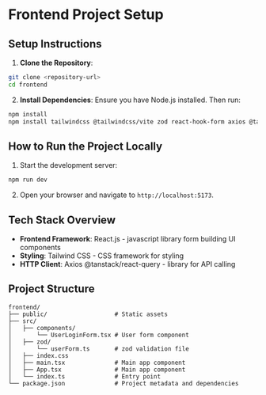 # Frontend Project Setup

## Setup Instructions

1. **Clone the Repository**:

```bash
git clone <repository-url>
cd frontend
```

2. **Install Dependencies**:
   Ensure you have Node.js installed. Then run:

```bash
npm install
npm install tailwindcss @tailwindcss/vite zod react-hook-form axios @tanstack/react-query react-hot-toast
```

## How to Run the Project Locally

1. Start the development server:

```bash
npm run dev
```

2. Open your browser and navigate to `http://localhost:5173`.

## Tech Stack Overview

- **Frontend Framework**: React.js - javascript library form building UI components
- **Styling**: Tailwind CSS - CSS framework for styling
- **HTTP Client**: Axios @tanstack/react-query - library for API calling

## Project Structure

```
frontend/
├── public/                   # Static assets
├── src/
│   ├── components/
│       └── UserLoginForm.tsx # User form component
│   ├── zod/
│       └── userForm.ts       # zod validation file
│   ├── index.css
│   ├── main.tsx              # Main app component
│   ├── App.tsx               # Main app component
│   └── index.ts              # Entry point
└── package.json              # Project metadata and dependencies
```
